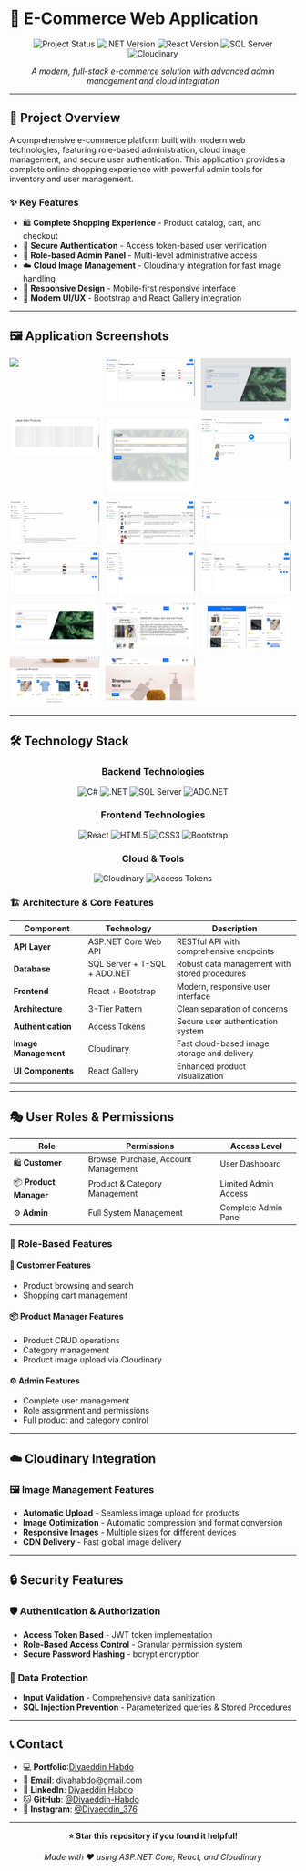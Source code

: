 # 🛒 E-Commerce Web Application

<div align="center">

![Project Status](https://img.shields.io/badge/Status-Completed-brightgreen)
![.NET Version](https://img.shields.io/badge/.NET-Core-512BD4)
![React Version](https://img.shields.io/badge/React-18.0-61DAFB)
![SQL Server](https://img.shields.io/badge/Database-SQL%20Server-CC2927)
![Cloudinary](https://img.shields.io/badge/Cloud-Cloudinary-3448C5)

*A modern, full-stack e-commerce solution with advanced admin management and cloud integration*

</div>

---

## 🎯 **Project Overview**

A comprehensive e-commerce platform built with modern web technologies, featuring role-based administration, cloud image management, and secure user authentication. This application provides a complete online shopping experience with powerful admin tools for inventory and user management.

### ✨ **Key Features**
- 🛍️ **Complete Shopping Experience** - Product catalog, cart, and checkout
- 🔐 **Secure Authentication** - Access token-based user verification
- 👥 **Role-based Admin Panel** - Multi-level administrative access
- ☁️ **Cloud Image Management** - Cloudinary integration for fast image handling
- 📱 **Responsive Design** - Mobile-first responsive interface
- 🎨 **Modern UI/UX** - Bootstrap and React Gallery integration

---

## 🖼️ **Application Screenshots**

<div style="display: flex; flex-wrap: wrap; gap: 10px; margin-bottom: 20px;">
  <div style="flex: 0 0 calc(33.33% - 10px);">
    <img src="screenshots/Database Diagram.jpg" width="100%"/>
  </div>
  <div style="flex: 0 0 calc(33.33% - 10px);">
    <img src="screenshots/01.jpg" width="100%"/>
  </div>
  <div style="flex: 0 0 calc(33.33% - 10px);">
    <img src="screenshots/02.jpg" width="100%"/>
  </div>
  <div style="flex: 0 0 calc(33.33% - 10px);">
    <img src="screenshots/03.jpg" width="100%"/>
  </div>
  <div style="flex: 0 0 calc(33.33% - 10px);">
    <img src="screenshots/04.jpg" width="100%"/>
  </div>
  <div style="flex: 0 0 calc(33.33% - 10px);">
    <img src="screenshots/05.jpg" width="100%"/>
  </div>
  <div style="flex: 0 0 calc(33.33% - 10px);">
    <img src="screenshots/06.jpg" width="100%"/>
  </div>
  <div style="flex: 0 0 calc(33.33% - 10px);">
    <img src="screenshots/07.jpg" width="100%"/>
  </div>
  <div style="flex: 0 0 calc(33.33% - 10px);">
    <img src="screenshots/08.jpg" width="100%"/>
  </div>
  <div style="flex: 0 0 calc(33.33% - 10px);">
    <img src="screenshots/09.jpg" width="100%"/>
  </div>
  <div style="flex: 0 0 calc(33.33% - 10px);">
    <img src="screenshots/10.jpg" width="100%"/>
  </div>
  <div style="flex: 0 0 calc(33.33% - 10px);">
    <img src="screenshots/11.jpg" width="100%"/>
  </div>
  <div style="flex: 0 0 calc(33.33% - 10px);">
    <img src="screenshots/12.jpg" width="100%"/>
  </div>
  <div style="flex: 0 0 calc(33.33% - 10px);">
    <img src="screenshots/13.jpg" width="100%"/>
  </div>
  <div style="flex: 0 0 calc(33.33% - 10px);">
    <img src="screenshots/14.jpg" width="100%"/>
  </div>
  <div style="flex: 0 0 calc(33.33% - 10px);">
    <img src="screenshots/15.jpg" width="100%"/>
  </div>
  <div style="flex: 0 0 calc(33.33% - 10px);">
    <img src="screenshots/16.jpg" width="100%"/>
  </div>
</div>

---

## 🛠️ **Technology Stack**

<div align="center">

### **Backend Technologies**
![C#](https://img.shields.io/badge/C%23-239120?style=for-the-badge&logo=c-sharp&logoColor=white)
![.NET](https://img.shields.io/badge/.NET-5C2D91?style=for-the-badge&logo=.net&logoColor=white)
![SQL Server](https://img.shields.io/badge/Microsoft%20SQL%20Server-CC2927?style=for-the-badge&logo=microsoft%20sql%20server&logoColor=white)
![ADO.NET](https://img.shields.io/badge/ADO.NET-512BD4?style=for-the-badge&logo=.net&logoColor=white)

### **Frontend Technologies**
![React](https://img.shields.io/badge/React-20232A?style=for-the-badge&logo=react&logoColor=61DAFB)
![HTML5](https://img.shields.io/badge/HTML5-E34F26?style=for-the-badge&logo=html5&logoColor=white)
![CSS3](https://img.shields.io/badge/CSS3-1572B6?style=for-the-badge&logo=css3&logoColor=white)
![Bootstrap](https://img.shields.io/badge/Bootstrap-563D7C?style=for-the-badge&logo=bootstrap&logoColor=white)

### **Cloud & Tools**
![Cloudinary](https://img.shields.io/badge/Cloudinary-3448C5?style=for-the-badge&logo=cloudinary&logoColor=white)
![Access Tokens](https://img.shields.io/badge/JWT-000000?style=for-the-badge&logo=JSON%20web%20tokens&logoColor=white)

</div>

### 🏗️ **Architecture & Core Features**

| Component | Technology | Description |
|-----------|------------|-------------|
| **API Layer** | ASP.NET Core Web API | RESTful API with comprehensive endpoints |
| **Database** | SQL Server + T-SQL + ADO.NET | Robust data management with stored procedures |
| **Frontend** | React + Bootstrap | Modern, responsive user interface |
| **Architecture** | 3-Tier Pattern | Clean separation of concerns |
| **Authentication** | Access Tokens | Secure user authentication system |
| **Image Management** | Cloudinary | Fast cloud-based image storage and delivery |
| **UI Components** | React Gallery | Enhanced product visualization |

---

## 🎭 **User Roles & Permissions**

<div align="center">

| Role | Permissions | Access Level |
|------|-------------|-------------|
| 🛍️ **Customer** | Browse, Purchase, Account Management | User Dashboard |
| 📦 **Product Manager** | Product & Category Management | Limited Admin Access |
| ⚙️ **Admin** | Full System Management | Complete Admin Panel |

</div>

### 🔐 **Role-Based Features**

#### **👤 Customer Features**
- Product browsing and search
- Shopping cart management

#### **📦 Product Manager Features**
- Product CRUD operations
- Category management
- Product image upload via Cloudinary

#### **⚙️ Admin Features**
- Complete user management
- Role assignment and permissions
- Full product and category control

---



## ☁️ **Cloudinary Integration**

### 🖼️ **Image Management Features**
- **Automatic Upload** - Seamless image upload for products
- **Image Optimization** - Automatic compression and format conversion
- **Responsive Images** - Multiple sizes for different devices
- **CDN Delivery** - Fast global image delivery
---

## 🔒 **Security Features**

### 🛡️ **Authentication & Authorization**
- **Access Token Based** - JWT token implementation
- **Role-Based Access Control** - Granular permission system
- **Secure Password Hashing** - bcrypt encryption

### 🔐 **Data Protection**
- **Input Validation** - Comprehensive data sanitization
- **SQL Injection Prevention** - Parameterized queries & Stored Procedures
---

## 📞 **Contact**
- 💻 **Portfolio**:[Diyaeddin Habdo](https://diyaeddin-habdo.github.io/portfolio/)
- 📧 **Email**: [diyahabdo@gmail.com](mailto:diyahabdo@gmail.com)  
- 💼 **LinkedIn**: [Diyaeddin Habdo](https://www.linkedin.com/in/diyaeddin-habdo-0b26a3236/)  
- 🐱 **GitHub**: [@Diyaeddin-Habdo](https://github.com/Diyaeddin-Habdo)  
- 📸 **Instagram**: [@Diyaeddin_376](https://www.instagram.com/eng.diyaeddin?igsh=ZHpqOGtsNWQ0aGox) 

---

<div align="center">

**⭐ Star this repository if you found it helpful!**

*Made with ❤️ using ASP.NET Core, React, and Cloudinary*

</div>